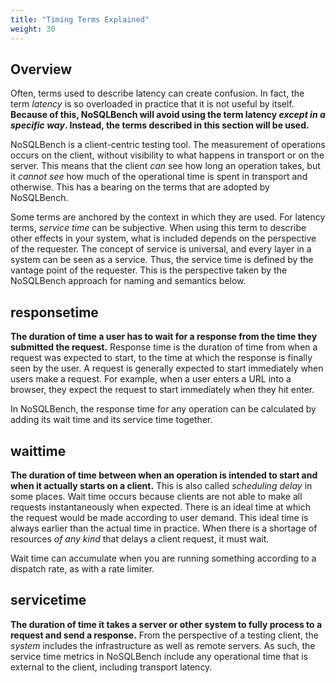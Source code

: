 ```yaml
---
title: "Timing Terms Explained"
weight: 30
---
```


## Overview

Often, terms used to describe latency can create confusion. In fact, the term _latency_ is so
overloaded in practice that it is not useful by itself. **Because of this, NoSQLBench will avoid 
using the term latency _except in a specific way_. Instead, the terms described in this section will be
used.**

NoSQLBench is a client-centric testing tool. The measurement of operations occurs on the client,
without visibility to what happens in transport or on the server. This means that the client *can*
see how long an operation takes, but it *cannot see* how much of the operational time is spent in
transport and otherwise. This has a bearing on the terms that are adopted by NoSQLBench.

Some terms are anchored by the context in which they are used. For latency terms, *service time* can
be subjective. When using this term to describe other effects in your system, what is included
depends on the perspective of the requester. The concept of service is universal, and every layer in
a system can be seen as a service. Thus, the service time is defined by the vantage point of the
requester. This is the perspective taken by the NoSQLBench approach for naming and semantics below.

## responsetime

**The duration of time a user has to wait for a response from the time they submitted the request.**
Response time is the duration of time from when a request was expected to start, to the time at
which the response is finally seen by the user. A request is generally expected to start immediately
when users make a request. For example, when a user enters a URL into a browser, they expect the
request to start immediately when they hit enter.

In NoSQLBench, the response time for any operation can be calculated by adding its wait time and its
service time together.

## waittime

**The duration of time between when an operation is intended to start and when it actually starts on
a client.** This is also called *scheduling delay* in some places. Wait time occurs because clients
are not able to make all requests instantaneously when expected. There is an ideal time at which the
request would be made according to user demand. This ideal time is always earlier than the actual
time in practice. When there is a shortage of resources *of any kind* that delays a client request,
it must wait.

Wait time can accumulate when you are running something according to a dispatch rate, as with a rate
limiter.

## servicetime

**The duration of time it takes a server or other system to fully process to a request and send a
response.** From the perspective of a testing client, the _system_ includes the infrastructure as
well as remote servers. As such, the service time metrics in NoSQLBench include any operational time
that is external to the client, including transport latency.


